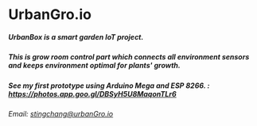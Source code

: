 # UrbanGro.io
##### UrbanBox is a smart garden IoT project. 
##### This is grow room control part which connects all environment sensors and keeps environment optimal for plants' growth.
##### See my first prototype using Arduino Mega and ESP 8266. : https://photos.app.goo.gl/DBSyH5U8MaqonTLr6

###### Email: stingchang@urbanGro.io
